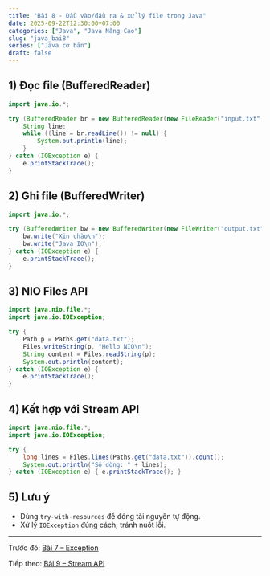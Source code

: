 ```yaml
---
title: "Bài 8 - Đầu vào/đầu ra & xử lý file trong Java"
date: 2025-09-22T12:30:00+07:00
categories: ["Java", "Java Nâng Cao"]
slug: "java_bai8"
series: ["Java cơ bản"]
draft: false
---
```


## 1) Đọc file (BufferedReader)
```java
import java.io.*;

try (BufferedReader br = new BufferedReader(new FileReader("input.txt"))) {
    String line;
    while ((line = br.readLine()) != null) {
        System.out.println(line);
    }
} catch (IOException e) {
    e.printStackTrace();
}
```

## 2) Ghi file (BufferedWriter)
```java
import java.io.*;

try (BufferedWriter bw = new BufferedWriter(new FileWriter("output.txt"))) {
    bw.write("Xin chào\n");
    bw.write("Java IO\n");
} catch (IOException e) {
    e.printStackTrace();
}
```

## 3) NIO Files API
```java
import java.nio.file.*;
import java.io.IOException;

try {
    Path p = Paths.get("data.txt");
    Files.writeString(p, "Hello NIO\n");
    String content = Files.readString(p);
    System.out.println(content);
} catch (IOException e) {
    e.printStackTrace();
}
```

## 4) Kết hợp với Stream API
```java
import java.nio.file.*;
import java.io.IOException;

try {
    long lines = Files.lines(Paths.get("data.txt")).count();
    System.out.println("Số dòng: " + lines);
} catch (IOException e) { e.printStackTrace(); }
```

## 5) Lưu ý
- Dùng `try-with-resources` để đóng tài nguyên tự động.
- Xử lý `IOException` đúng cách; tránh nuốt lỗi.

---

Trước đó: [Bài 7 – Exception](/Myblog/p/java_bai7/)

Tiếp theo: [Bài 9 – Stream API](/Myblog/p/java_bai9/)


